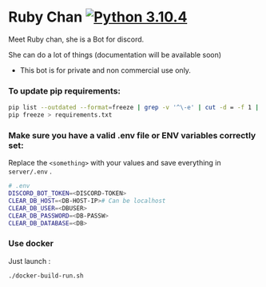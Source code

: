 # Ruby Chan [![Python 3.10.4](https://img.shields.io/badge/python-3.10.4+-blue.svg)](https://www.python.org/downloads/release/python-3105/)

Meet Ruby chan, she is a Bot for discord.

She can do a lot of things (documentation will be available soon)

- This bot is for private and non commercial use only.


### To update pip requirements:

```bash
pip list --outdated --format=freeze | grep -v '^\-e' | cut -d = -f 1 | xargs -n1 pip install -U
pip freeze > requirements.txt
```

### Make sure you have a valid .env file or ENV variables correctly set:

Replace the ``<something>`` with your values and save everything in ``server/.env`` .

```bash
# .env
DISCORD_BOT_TOKEN=<DISCORD-TOKEN>
CLEAR_DB_HOST=<DB-HOST-IP># Can be localhost
CLEAR_DB_USER=<DBUSER>
CLEAR_DB_PASSWORD=<DB-PASSW>
CLEAR_DB_DATABASE=<DB>
```

### Use docker

Just launch :

```bash
./docker-build-run.sh
```
